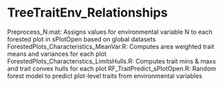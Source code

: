 # TreeTraitEnv_Relationships

Preprocess_N.mat: Assigns values for environmental variable N to each forested plot in sPlotOpen based on global datasets
ForestedPlots_Characteristics_MeanVar.R: Computes area weighted trait means and variances for each plot
ForestedPlots_Characteristics_LimitsHulls.R: Computes trait mins & maxs and trait convex hulls for each plot
RF_TraitPredict_sPlotOpen.R: Random forest model to predict plot-level traits from environmental variables
